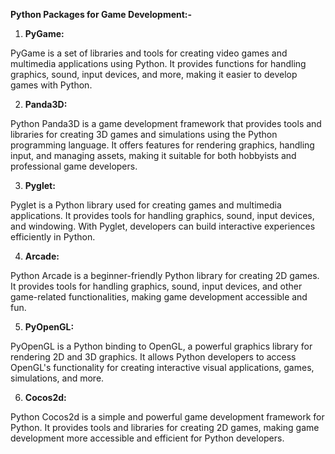**Python Packages for Game Development:-**

1. **PyGame:** 

PyGame is a set of libraries and tools for creating video games and multimedia applications using Python. It provides functions for handling graphics, sound, input devices, and more, making it easier to develop games with Python.

2. **Panda3D:**

Python Panda3D is a game development framework that provides tools and libraries for creating 3D games and simulations using the Python programming language. It offers features for rendering graphics, handling input, and managing assets, making it suitable for both hobbyists and professional game developers.

3. **Pyglet:** 

Pyglet is a Python library used for creating games and multimedia applications. It provides tools for handling graphics, sound, input devices, and windowing. With Pyglet, developers can build interactive experiences efficiently in Python.

4. **Arcade:** 

Python Arcade is a beginner-friendly Python library for creating 2D games. It provides tools for handling graphics, sound, input devices, and other game-related functionalities, making game development accessible and fun.

5. **PyOpenGL:** 

PyOpenGL is a Python binding to OpenGL, a powerful graphics library for rendering 2D and 3D graphics. It allows Python developers to access OpenGL's functionality for creating interactive visual applications, games, simulations, and more.

6. **Cocos2d:** 

Python Cocos2d is a simple and powerful game development framework for Python. It provides tools and libraries for creating 2D games, making game development more accessible and efficient for Python developers.